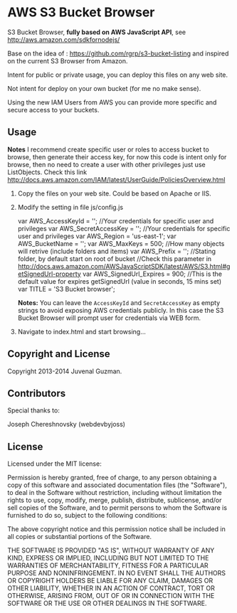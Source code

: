 AWS S3 Bucket Browser 
=====================

S3 Bucket Browser, **fully based on AWS JavaScript API**, see http://aws.amazon.com/sdkfornodejs/

Base on the idea of : https://github.com/rgrp/s3-bucket-listing and inspired on the current S3 Browser from Amazon.

Intent for public or private usage, you can deploy this files on any web site.

Not intent for deploy on your own bucket (for me no make sense).

Using the new IAM Users from AWS you can provide more specific and secure access to your buckets.

## Usage

**Notes** I recommend create specific user or roles to access bucket to browse, then generate their access key, for now this code is intent only for browse, then no need to create a user with other privileges just use ListObjects. Check this link http://docs.aws.amazon.com/IAM/latest/UserGuide/PoliciesOverview.html

1) Copy the files on your web site. Could be based on Apache or IIS.

2) Modify the setting in file js/config.js

    var AWS_AccessKeyId = ''; //Your credentials for specific user and privileges
    var AWS_SecretAccessKey = ''; //Your credentials for specific user and privileges
    var AWS_Region = 'us-east-1';
    var AWS_BucketName = '';
    var AWS_MaxKeys = 500; //How many objects will retrive (include folders and items)
    var AWS_Prefix = ''; //Stating folder, by default start on root of bucket
    //Check this parameter in http://docs.aws.amazon.com/AWSJavaScriptSDK/latest/AWS/S3.html#getSignedUrl-property
    var AWS_SignedUrl_Expires = 900; //This is the default value for expires getSignedUrl (value in seconds, 15 mins set)
    var TITLE = 'S3 Bucket browser';

	**Notes:** You can leave the `AccessKeyId` and `SecretAccessKey` as empty strings to avoid exposing AWS credentials publicly. 
	In this case the S3 Bucket Browser will prompt user for credentials via WEB form.

3) Navigate to index.html and start browsing...



## Copyright and License

Copyright 2013-2014 Juvenal Guzman.

## Contributors

Special thanks to:

Joseph Chereshnovsky (webdevbyjoss)

## License

Licensed under the MIT license:

Permission is hereby granted, free of charge, to any person obtaining a copy
of this software and associated documentation files (the "Software"), to deal
in the Software without restriction, including without limitation the rights
to use, copy, modify, merge, publish, distribute, sublicense, and/or sell
copies of the Software, and to permit persons to whom the Software is
furnished to do so, subject to the following conditions:

The above copyright notice and this permission notice shall be included in
all copies or substantial portions of the Software.

THE SOFTWARE IS PROVIDED "AS IS", WITHOUT WARRANTY OF ANY KIND, EXPRESS OR
IMPLIED, INCLUDING BUT NOT LIMITED TO THE WARRANTIES OF MERCHANTABILITY,
FITNESS FOR A PARTICULAR PURPOSE AND NONINFRINGEMENT. IN NO EVENT SHALL THE
AUTHORS OR COPYRIGHT HOLDERS BE LIABLE FOR ANY CLAIM, DAMAGES OR OTHER
LIABILITY, WHETHER IN AN ACTION OF CONTRACT, TORT OR OTHERWISE, ARISING FROM,
OUT OF OR IN CONNECTION WITH THE SOFTWARE OR THE USE OR OTHER DEALINGS IN
THE SOFTWARE.


